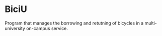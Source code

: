 # BiciU
Program that manages the borrowing and retutning of bicycles in a multi-university on-campus service.
